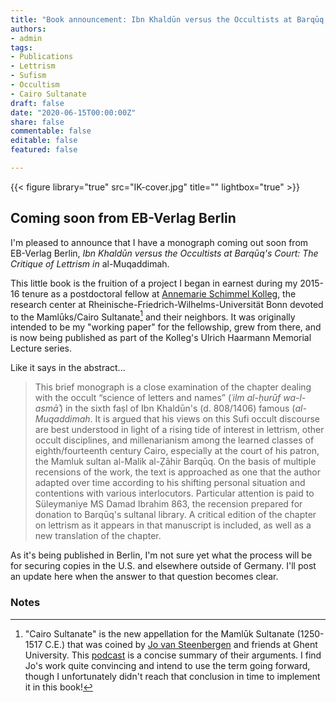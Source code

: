```yaml
---
title: "Book announcement: Ibn Khaldūn versus the Occultists at Barqūq's Court"
authors: 
- admin
tags:
- Publications
- Lettrism
- Sufism
- Occultism
- Cairo Sultanate
draft: false 
date: "2020-06-15T00:00:00Z"
share: false
commentable: false
editable: false
featured: false

---
```

{{< figure library="true" src="IK-cover.jpg" title="" lightbox="true" >}}

## Coming soon from EB-Verlag Berlin

I'm pleased to announce that I have a monograph coming out soon from EB-Verlag Berlin, *Ibn Khaldūn versus the Occultists at Barqūq's Court: The Critique of Lettrism in* al-Muqaddimah.

This little book is the fruition of a project I began in earnest during my 2015-16 tenure as a postdoctoral fellow at [Annemarie Schimmel Kolleg](https://www.mamluk.uni-bonn.de/), the research center at Rheinische-Friedrich-Wilhelms-Universität Bonn devoted to the Mamlūks/Cairo Sultanate[^1] and their neighbors.
It was originally intended to be my "working paper" for the fellowship, grew from there, and is now being published as part of the Kolleg's Ulrich Haarmann Memorial Lecture series.

Like it says in the abstract...

> This brief monograph is a close examination of the chapter dealing with the occult “science of letters and names” (*ʿilm al-ḥurūf wa-l-asmāʾ*) in the sixth faṣl of Ibn Khaldūn's (d. 808/1406) famous (*al-Muqaddimah*. 
> It is argued that his views on this Sufi occult discourse are best understood in light of a rising tide of interest in lettrism, other occult disciplines, and millenarianism among the learned classes of eighth/fourteenth century Cairo, especially at the court of his patron, the Mamluk sultan al-Malik al-Ẓāhir Barqūq. 
> On the basis of multiple recensions of the work, the text is approached as one that the author adapted over time according to his shifting personal situation and contentions with various interlocutors. 
> Particular attention is paid to Süleymaniye MS Damad Ibrahim 863, the recension prepared for donation to Barqūq's sultanal library. 
> A critical edition of the chapter on lettrism as it appears in that manuscript is included, as well as a new translation of the chapter.

As it's being published in Berlin, I'm not sure yet what the process will be for securing copies in the U.S. and elsewhere outside of Germany.
I'll post an update here when the answer to that question becomes clear.

### Notes
[^1]: "Cairo Sultanate" is the new appellation for the Mamlūk Sultanate (1250-1517 C.E.) that was coined by [Jo van Steenbergen](https://research.flw.ugent.be/en/jo.vansteenbergen) and friends at Ghent University. This [podcast](https://www.mms.ugent.be/podcasts/whats-in-a-name-the-mamluk-sultanate-vs-the-cairo-sultanate-part-1/) is a concise summary of their arguments. I find Jo's work quite convincing and intend to use the term going forward, though I unfortunately didn't reach that conclusion in time to implement it in this book! 
